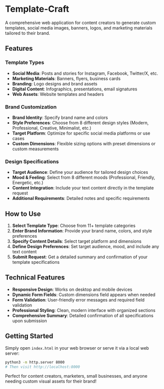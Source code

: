# Template-Craft

A comprehensive web application for content creators to generate custom templates, social media images, banners, logos, and marketing materials tailored to their brand.

## Features

### Template Types
- **Social Media**: Posts and stories for Instagram, Facebook, Twitter/X, etc.
- **Marketing Materials**: Banners, flyers, business cards
- **Branding**: Logo designs and brand assets
- **Digital Content**: Infographics, presentations, email signatures
- **Web Assets**: Website templates and headers

### Brand Customization
- **Brand Identity**: Specify brand name and colors
- **Style Preferences**: Choose from 8 different design styles (Modern, Professional, Creative, Minimalist, etc.)
- **Target Platform**: Optimize for specific social media platforms or use cases
- **Custom Dimensions**: Flexible sizing options with preset dimensions or custom measurements

### Design Specifications
- **Target Audience**: Define your audience for tailored design choices
- **Mood & Feeling**: Select from 8 different moods (Professional, Friendly, Energetic, etc.)
- **Content Integration**: Include your text content directly in the template request
- **Additional Requirements**: Detailed notes and specific requirements

## How to Use

1. **Select Template Type**: Choose from 11+ template categories
2. **Enter Brand Information**: Provide your brand name, colors, and style preferences
3. **Specify Content Details**: Select target platform and dimensions
4. **Define Design Preferences**: Set target audience, mood, and include any text content
5. **Submit Request**: Get a detailed summary and confirmation of your template specifications

## Technical Features

- **Responsive Design**: Works on desktop and mobile devices
- **Dynamic Form Fields**: Custom dimensions field appears when needed
- **Form Validation**: User-friendly error messages and required field validation
- **Professional Styling**: Clean, modern interface with organized sections
- **Comprehensive Summary**: Detailed confirmation of all specifications upon submission

## Getting Started

Simply open `index.html` in your web browser or serve it via a local web server:

```bash
python3 -m http.server 8000
# Then visit http://localhost:8000
```

Perfect for content creators, marketers, small businesses, and anyone needing custom visual assets for their brand!